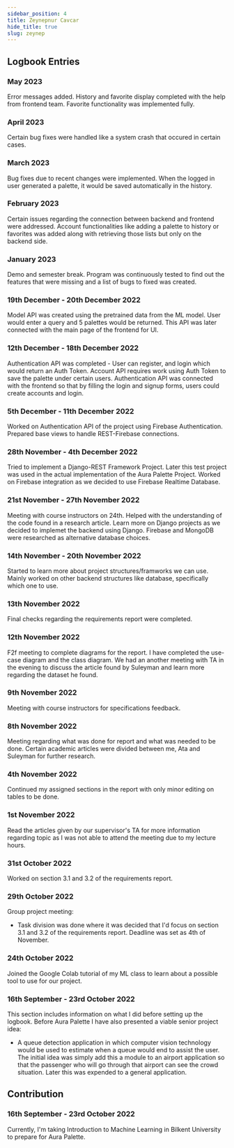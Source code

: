 ```yaml
---
sidebar_position: 4
title: Zeynepnur Cavcar
hide_title: true
slug: zeynep
---
```




## Logbook Entries

### May 2023
Error messages added. History and favorite display completed with the help from frontend team. Favorite functionality was implemented fully.

### April 2023
Certain bug fixes were handled like a system crash that occured in certain cases. 

### March 2023
Bug fixes due to recent changes were implemented. When the logged in user generated a palette, it would be saved automatically in the history.

### February 2023
Certain issues regarding the connection between backend and frontend were addressed. Account functionalities like adding a palette to history or favorites was added along with retrieving those lists but only on the backend side.

### January 2023
Demo and semester break. Program was continuously tested to find out the features that were missing and a list of bugs to fixed was created.

### 19th December - 20th December 2022
Model API was created using the pretrained data from the ML model. User would enter a query and 5 palettes would be returned. This API was later connected with the main page of the frontend for UI.

### 12th December - 18th December 2022
Authentication API was completed - User can register, and login which would return an Auth Token. Account API requires work using Auth Token to save the palette under certain users. Authentication API was connected with the frontend so that by filling the login and signup forms, users could create accounts and login.

### 5th December - 11th December 2022
Worked on Authentication API of the project using Firebase Authentication. Prepared base views to handle REST-Firebase connections. 

### 28th November - 4th December 2022
Tried to implement a Django-REST Framework Project. Later this test project was used in the actual implementation of the Aura Palette Project. Worked on Firebase integration as we decided to use Firebase Realtime Database.

### 21st November - 27th November 2022
Meeting with course instructors on 24th. Helped with the understanding of the code found in a research article. Learn more on Django projects as we decided to implemet the backend using Django. Firebase and MongoDB were researched as alternative database choices. 

### 14th November - 20th November 2022
Started to learn more about project structures/framworks we can use.  Mainly worked on other backend structures like database, specifically which one to use.

### 13th November 2022
Final checks regarding the requirements report were completed.

### 12th November 2022
F2f meeting to complete diagrams for the report. I have completed the use-case diagram and the class diagram. We had an another meeting with TA in the evening to discuss the article found by Suleyman and learn more regarding the dataset he found. 

### 9th November 2022
Meeting with course instructors for specifications feedback. 

### 8th November 2022
Meeting regarding what was done for report and what was needed to be done. Certain academic articles were divided between me, Ata and Suleyman for further research.

### 4th November 2022
Continued my assigned sections in the report with only minor editing on tables to be done.

### 1st November 2022
Read the articles given by our supervisor's TA for more information regarding topic as I was not able to attend the meeting due to my lecture hours. 

### 31st October 2022
Worked on section 3.1 and 3.2 of the requirements report.

### 29th October 2022
Group project meeting:
- Task division was done where it was decided that I'd focus on section 3.1 and 3.2 of the requirements report. Deadline was set as 4th of November. 

### 24th October 2022
Joined the Google Colab tutorial of my ML class to learn about a possible tool to use for our project.

### 16th September - 23rd October 2022 
This section includes information on what I did before setting up the logbook.
Before Aura Palette I have also presented a viable senior project idea:
- A queue detection application in which computer vision technology would be used to estimate when a queue would end to assist the user. The initial idea was simply add this a module to an airport application so that the passenger who will go through that airport can see the crowd situation. Later this was expended to a general application.
  

## Contribution
### 16th September - 23rd October 2022 
Currently, I'm taking Introduction to Machine Learning in Bilkent University to prepare for Aura Palette.